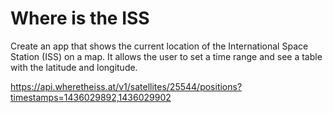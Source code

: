 # Where is the ISS

Create an app that shows the current location of the International Space Station (ISS) on a map.
It allows the user to set a time range and see a table with the latitude and longitude.

https://api.wheretheiss.at/v1/satellites/25544/positions?timestamps=1436029892,1436029902
